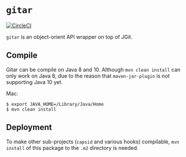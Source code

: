 # `gitar`

[![CircleCI](https://circleci.com/gh/gitenter/gitar.svg?style=svg)](https://circleci.com/gh/gitenter/gitar)

`gitar` is an object-orient API wrapper on top of JGit.

## Compile

Gitar can be compile on Java 8 and 10. Although `mvn clean install` can only work on Java 8, due to the reason that `maven-jar-plugin` is not supporting Java 10 yet.

Mac:

```
$ export JAVA_HOME=/Library/Java/Home
$ mvn clean install
```

## Deployment

To make other sub-projects (`capsid` and various hooks) compilable, `mvn install` of this package to the `.m2` directory is needed.

